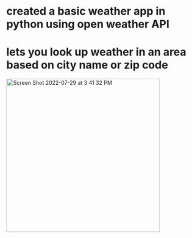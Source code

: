 # created a basic weather app in python using open weather API
# lets you look up weather in an area based on city name or zip code
<img width="402" alt="Screen Shot 2022-07-29 at 3 41 32 PM" src="https://user-images.githubusercontent.com/10412135/181854535-00b6cccb-719b-48a0-a3b8-e88bfad492c9.png">
